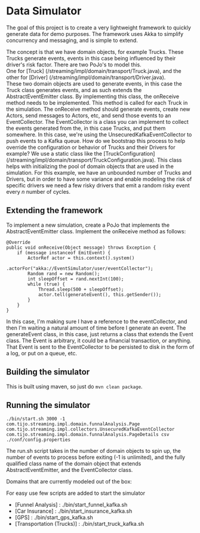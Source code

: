 Data Simulator
================

The goal of this project is to create a very lightweight framework to quickly generate data for demo purposes.  The framework uses Akka to simplify concurrency and messaging, and is simple to extend.  

The concept is that we have domain objects, for example Trucks.  These Trucks generate events, events in this case being influenced by their driver's risk factor.  There are two PoJo's to model this.  
One for [Truck] (/streaming/impl/domain/transport/Truck.java), 
and the other for [Driver] (/streaming/impl/domain/transport/Driver.java).  
These two domain objects are used to generate events, in this case the Truck class generates events, and as such extends the AbstractEventEmitter class.  By implementing this class, the onReceive method needs to be implemented.  This method is called for each Truck in the simulation.  The onReceive method should generate events, create new Actors, send messages to Actors, etc, and send those events to an EventCollector.  The EventCollector is a class you can implement to collect the events generated from the, in this case Trucks, and put them somewhere.  In this case, we're using the UnsecuredKafkaEventCollector to push events to a Kafka queue.  How do we bootstrap this process to help override the configuration or behavior of Trucks and their Drivers for example?  We use a static class like the [TruckConfiguration] (/streaming/impl/domain/transport/TruckConfiguration.java).  This class helps with initializing the pool of domain objects that are used in the simulation.  For this example, we have an unbounded number of Trucks and Drivers, but in order to have some variance and enable modeling the risk of specific drivers we need a few risky drivers that emit a random risky event every _n_ number of cycles.

## Extending the framework

To implement a new simulation, create a PoJo that implements the AbstractEventEmitter class.  Implement the onReceive method as follows:

	@Override
	public void onReceive(Object message) throws Exception {
	    if (message instanceof EmitEvent) {
	        ActorRef actor = this.context().system()
	                .actorFor("akka://EventSimulator/user/eventCollector");
	        Random rand = new Random();
	        int sleepOffset = rand.nextInt(100);
	        while (true) {
	            Thread.sleep(500 + sleepOffset);
	            actor.tell(generateEvent(), this.getSender());
	        }
	    }
	}
	
In this case, I'm making sure I have a reference to the eventCollector, and then I'm waiting a natural amount of time before I generate an event.  The generateEvent class, in this case, just returns a class that extends the Event class.  The Event is arbitrary, it could be a financial transaction, or anything.  That Event is sent to the EventCollector to be persisted to disk in the form of a log, or put on a queue, etc.

## Building the simulator

This is built using maven, so just do `mvn clean package`.

## Running the simulator

	./bin/start.sh 3000 -1  com.tijo.streaming.impl.domain.funnalAnalysis.Page com.tijo.streaming.impl.collectors.UnsecuredKafkaEventCollector com.tijo.streaming.impl.domain.funnalAnalysis.PageDetails csv ./conf/config.properties

The run.sh script takes in the number of domain objects to spin up, the number of events to process before exiting (-1 is unlimited), and the fully qualified class name of the domain object that extends AbstractEventEmitter, and the EventCollector class.

Domains that are currently modeled out of the box:

For easy use few scripts are added to start the simulator
   
* [Funnel Analysis]  : ./bin/start_funnel_kafka.sh 
* [Car Insurance]  :  ./bin/start_insurance_kafka.sh
* [GPS] : ./bin/start_gps_kafka.sh
* [Transportation (Trucks)] : ./bin/start_truck_kafka.sh
